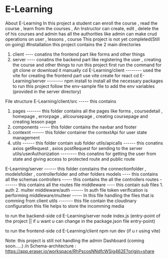 # E-Learning
About E-Learning 
In this project a student can enroll the course , read the course , learn from the courses , An Instructor can create, edit , delete the of his courses and admin has all the authorities like admin can make crud operations on user , lessons , course 
This project is not yet completed(Still on going)
#Installation
this project contains the 2 main directories 
1. client ---- conatins the frontend part like forms and other things
2. server ---- conatins the backend part like registering the user , creating the course and other things 
to run this project
first run the command for git clone or download it manually 
cd E-Learning/client -------- used the vite for creating the frontend part use vite create for react
cd E-Learning/server -------- npm install to install all the necessary packages to run this project
follow the env-sample file to add the env variables (provided in the server directory)

File structure
E-Learning/client/src ----- this contains 
1. pages ------- this folder contains all the pages like forms , coursedetail , homepage , errorpage , allcoursepage , creating coursepage and creating lesson page
2. components ----- this folder contains the navbar and footer
3. contexnt ------ this folder container the contextApi for user state management
4. utils ------ this folder contain sub folder
utils/apicalls ------ this conatins axios getRequest , axios postRequest for sending to the server
utils/userAuthorization -------- this conatins for getting the user from state and giving access to protected route and public route

E-Learning/server ------ this folder constains the connectionfolder , modelsfolder , controllerfolder and other folders
models ---- this contains all the schemas 
controllers ----- this contains the all the controllers
routes ------- this contains all the routes file
middleware ---- this contain sub files 1. auth 2. multer
middleware/auth ------ In auth file token verification is performing
middleware/multeer ----- In this file handling the files that is comming from client
utils ------- this file contain the cloudinary configuration this file helps to store the incomming media 


to run the backend-side 
cd E-Learning/server 
node index.js (entry-point of the project || if u want u can change in the package.json file entry-point)

to run the frontend-side
cd E-Learning/client
npm run dev (if u r using vite)

Note:
this project is still not handling the admin Dashboard (coming soon.....) /n
Schema-architecture : https://app.eraser.io/workspace/RhPscosNNdfcWSig462E?origin=share
